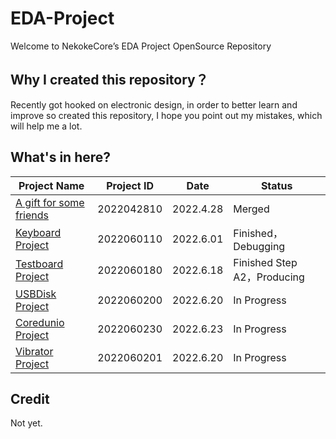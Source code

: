 # EDA-Project

Welcome to NekokeCore’s EDA Project OpenSource Repository

## Why I created this repository？

Recently got hooked on electronic design, in order to better learn and improve so created this repository, I hope you point out my mistakes, which will help me a lot.

## What's in here?

| Project Name                                                                                  | Project ID | Date      | Status                     |
| --------------------------------------------------------------------------------------------- | ---------- | --------- | -------------------------- |
| [A gift for some friends](https://www.emtips.net)                                             | 2022042810 | 2022.4.28 | Merged                     |
| [Keyboard Project](https://github.com/NekokeCore/EDA-Project/tree/main/Keyboard_Project)      | 2022060110 | 2022.6.01 | Finished，Debugging         |
| [Testboard Project](https://github.com/NekokeCore/EDA-Project/tree/main/TestKeyBoard_Project) | 2022060180 | 2022.6.18 | Finished Step A2，Producing |
| [USBDisk Project](https://github.com/NekokeCore/EDA-Project/tree/main/USB_Disk_Project)       | 2022060200 | 2022.6.20 | In Progress                |
| [Coredunio Project](https://github.com/NekokeCore/EDA-Project/tree/main/Coreduino_Project)    | 2022060230 | 2022.6.23 | In Progress                |
| [Vibrator Project](https://github.com/NekokeCore/EDA-Project/tree/main/Vibrator_Project)      | 2022060201 | 2022.6.20 | In Progress                |

## Credit

Not yet.